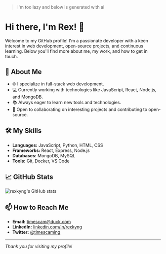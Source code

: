 > i'm too lazy and below is generated with ai

# Hi there, I'm Rex! 👋

Welcome to my GitHub profile! I'm a passionate developer with a keen interest in web development, open-source projects, and continuous learning. Below you'll find more about me, my work, and how to get in touch.

## 🚀 About Me

- 🌐 I specialize in full-stack web development.
- 💻 Currently working with technologies like JavaScript, React, Node.js, and MongoDB.
- 📚 Always eager to learn new tools and technologies.
- 🤝 Open to collaborating on interesting projects and contributing to open-source.

## 🛠️ My Skills

- **Languages:** JavaScript, Python, HTML, CSS
- **Frameworks:** React, Express, Node.js
- **Databases:** MongoDB, MySQL
- **Tools:** Git, Docker, VS Code

## 📈 GitHub Stats

![rexkyng's GitHub stats](https://github-readme-stats.vercel.app/api?username=rexkyng&show_icons=true&theme=radical)

## 📫 How to Reach Me

- **Email:** timescam@duck.com
- **LinkedIn:** [linkedin.com/in/rexkyng](https://www.linkedin.com/in/rexkyng)
- **Twitter:** [@timescaming](https://twitter.com/timescaming)

---

*Thank you for visiting my profile!*